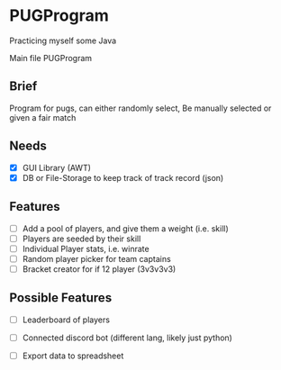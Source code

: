 # PUGProgram

Practicing myself some Java

Main file PUGProgram

## Brief

Program for pugs, can either randomly select, Be manually selected or given a fair match

## Needs

- [x] GUI Library (AWT)
- [x] DB or File-Storage to keep track of track record (json)

## Features

- [ ] Add a pool of players, and give them a weight (i.e. skill) 
- [ ] Players are seeded by their skill  
- [ ] Individual Player stats, i.e. winrate  
- [ ] Random player picker for team captains 
- [ ] Bracket creator for if 12 player (3v3v3v3)

## Possible Features

- [ ] Leaderboard of players
- [ ] Connected discord bot (different lang, likely just python)
- [ ] Export data to spreadsheet

